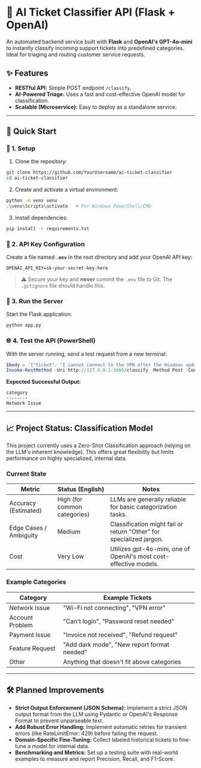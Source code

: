 # 🤖 AI Ticket Classifier API (Flask + OpenAI)

An automated backend service built with **Flask** and **OpenAI's GPT-4o-mini** to instantly classify incoming support tickets into predefined categories. Ideal for triaging and routing customer service requests.

## ✨ Features

* **RESTful API:** Simple POST endpoint `/classify`.
* **AI-Powered Triage:** Uses a fast and cost-effective OpenAI model for classification.
* **Scalable (Microservice):** Easy to deploy as a standalone service.

---

## 🚀 Quick Start

### 🧱 1. Setup

1. Clone the repository:

```bash
git clone https://github.com/YourUsername/ai-ticket-classifier
cd ai-ticket-classifier
```

2. Create and activate a virtual environment:

```bash
python -m venv venv
.\venv\Scripts\activate   # For Windows PowerShell/CMD
```

3. Install dependencies:

```bash
pip install -r requirements.txt
```

### 🔑 2. API Key Configuration

Create a file named **`.env`** in the root directory and add your OpenAI API key:

```env
OPENAI_API_KEY=sk-your-secret-key-here
```

> ⚠️ Secure your key and **never** commit the `.env` file to Git. The `.gitignore` file should handle this.

### 🧪 3. Run the Server

Start the Flask application:

```bash
python app.py
```

### 🌐 4. Test the API (PowerShell)

With the server running, send a test request from a new terminal:

```powershell
$body = '{"ticket": "I cannot connect to the VPN after the Windows update."}'
Invoke-RestMethod -Uri http://127.0.0.1:5000/classify -Method Post -ContentType 'application/json' -Body $body
```

**Expected Successful Output:**

```text
category
--------
Network Issue
```

---

## 📈 Project Status: Classification Model

This project currently uses a Zero-Shot Classification approach (relying on the LLM's inherent knowledge). This offers great flexibility but limits performance on highly specialized, internal data.

### Current State

| Metric                 | Status (English)             | Notes                                                               |
| ---------------------- | ---------------------------- | ------------------------------------------------------------------- |
| Accuracy (Estimated)   | High (for common categories) | LLMs are generally reliable for basic categorization tasks.         |
| Edge Cases / Ambiguity | Medium                       | Classification might fail or return "Other" for specialized jargon. |
| Cost                   | Very Low                     | Utilizes gpt-4o-mini, one of OpenAI's most cost-effective models.   |

### Example Categories

| Category        | Example Tickets                             |
| --------------- | ------------------------------------------- |
| Network Issue   | "Wi-Fi not connecting", "VPN error"         |
| Account Problem | "Can't login", "Password reset needed"      |
| Payment Issue   | "Invoice not received", "Refund request"    |
| Feature Request | "Add dark mode", "New report format needed" |
| Other           | Anything that doesn't fit above categories  |

---

## 🛠️ Planned Improvements

* **Strict Output Enforcement (JSON Schema):** Implement a strict JSON output format from the LLM using Pydantic or OpenAI's Response Format to prevent unparseable text.
* **Add Robust Error Handling:** Implement automatic retries for transient errors (like RateLimitError: 429) before failing the request.
* **Domain-Specific Fine-Tuning:** Collect labeled historical tickets to fine-tune a model for internal data.
* **Benchmarking and Metrics:** Set up a testing suite with real-world examples to measure and report Precision, Recall, and F1-Score.
